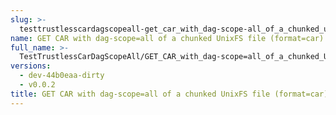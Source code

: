 ```yaml
---
slug: >-
  testtrustlesscardagscopeall-get_car_with_dag-scope-all_of_a_chunked_unixfs_file_(format-car)
name: GET CAR with dag-scope=all of a chunked UnixFS file (format=car)
full_name: >-
  TestTrustlessCarDagScopeAll/GET_CAR_with_dag-scope=all_of_a_chunked_UnixFS_file_(format=car)
versions:
  - dev-44b0eaa-dirty
  - v0.0.2
title: GET CAR with dag-scope=all of a chunked UnixFS file (format=car)
---
```


